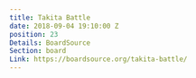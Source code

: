 ```yaml
---
title: Takita Battle
date: 2018-09-04 19:10:00 Z
position: 23
Details: BoardSource
Section: board
Link: https://boardsource.org/takita-battle/
---
```


